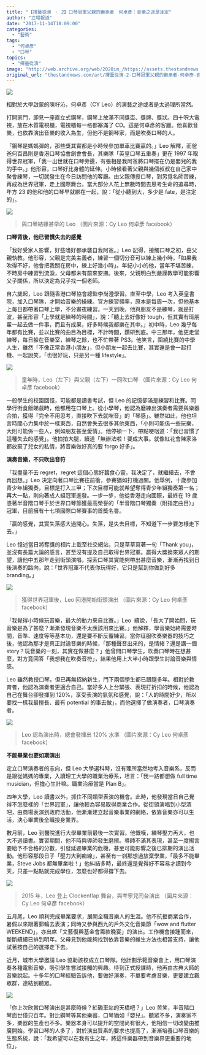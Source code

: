 ```yaml
---
title: "【擇藝從演 ‧ 2】口琴冠軍父親的繼承者　何卓彥：音樂之途是注定"
author: "立場報道"
date: "2017-11-14T18:09:00"
categories:
  - "藝術"
tags:
  - "何卓彥"
  - "口琴"
topics:
  - "擇藝從演"
image: "http://web.archive.org/web/2020im_/https://assets.thestandnews.com/media/photos/hoo-01_oJJeB.png"
original_url: "thestandnews.com/art/擇藝從演-2-口琴冠軍父親的繼承者-何卓彥-音樂之途是注定"
---
```

![](http://web.archive.org/web/2020im_/https://assets.thestandnews.com/media/photos/hoo-01_oJJeB.png)

相對於大學啟蒙的陳秄沁，何卓彥（CY Leo）的演藝之途或者是太過理所當然。

打開家門，即見一座直立式鋼琴，鋼琴上放滿不同獎盃、獎牌、獎狀。四十呎大電視，放在木質電視櫃，電視櫃每一格都塞滿了 CD。這是何卓彥的客廳。他喜歡音樂，也依靠演出音樂的收入為生，但他不是鋼琴家，而是吹奏口琴的人。

「鋼琴是媽媽彈的，那些獎其實都是小時候參加單車比賽贏的。」Leo 解釋，而爸爸何百昌則是香港口琴協會創會會長，其樂隊「英皇口琴五重奏」更在 1997 年取得世界冠軍，「我一出世就在口琴旁邊，有張相是我阿爸將口琴擺在仍是嬰兒的我的手中。」他形容，口琴好比身體的延伸。小時候看著父親與幾個叔叔在自己家中聚會練琴，一切就發生在今日訪問他的客廳。由父親傳授口琴，到另覓名師苦練，再成為世界冠軍，走上國際舞台。當大部分人花上無數時間去思考生命的追尋時，年方 23 的他和他的口琴早就綁在一起，說：「從小聽到大，多少是 fate，是注定的」。

![](http://web.archive.org/web/2020im_/https://assets.thestandnews.com/media/photos/17352229_1414680695220449_1165867440682931290_n_u2nl4.jpg)
> 與口琴結緣甚早的 Leo （圖片來源：Cy Leo 何卓彥 facebook）

**口琴背後，他已習慣失去的感覺**

「我好受家人影響，好些嗜好都承襲自我阿爸。」Leo 記得，接觸口琴之初，由父親執教。他形容，父親是完美主義者，練習一個切分音可以練上幾小時，「如果我吹得不好，他會把我關在房中，練上好幾小時」。年紀小小的他，當年不堪苦練，不時房中練習到流淚，父母都未有前來安撫。後來，父親明白到嚴謹教學可能影響父子關係，所以決定為兒子找一個老師。

自六歲起，Leo 跟隨香港口琴協會總監李尚澄學習。直至中學，Leo 考入英皇書院，加入口琴隊，才開始音樂的操練。官方練習頻率，原本是每周一次，但他基本上每日都帶著口琴上學，不分晝夜練習。一天到晚，他與朋友不是練琴，就是打波，甚至形容「上學就是練琴的時間」，說：「聽上去好像好 tough，但其實有班朋輩一起去做一件事，而且有成果，好多時候我都樂在其中。」初中時，Leo 幾乎每年都有比賽，並以比賽的曲目為目標，不計時間，鑽研到底。中三那年，他更走堂練琴，每日躲在音樂室，練琴之餘，也不忙帶著 PS3。他笑言，圍繞比賽的中學人生，雖然「不像正常香港小朋友」，但小朋友一起去比賽，其實還是會一起打機、一起說笑，「也很好玩，只是另一種 lifestyle」。

![](http://web.archive.org/web/2020im_/https://assets.thestandnews.com/media/photos/10644903_805038216184703_6315974674239599024_n_E4VZW.jpg)
> 童年時，Leo（左下）與父親（左下）一同吹口琴 （圖片來源：Cy Leo 何卓彥 facebook）

一般學生的校園回憶，可能都是讀書考試，但 Leo 的記憶卻滿是練習和比賽。同學行街食飯睇戲時，他都用在口琴上。從小學琴，他認為磨練出演奏者需要與樂器合拍，獲得「完全不用思考，直接吹下去就啱音」的「琴感」。雖然如此，他也坦言時間心力集中於一樣東西，自然會失去很多其他東西，「小則可能係一些玩樂，大則可能係一些人，例如朋友甚至愛情」。他停頓一下，帶點哽咽道：「我已習慣了這種失去的感覺」。他拍拍大腿，續道「無辦法啦！要成大事。就像紅花會陳家洛都放棄了兒女的私情，將音樂做好真的要 forgo 好多」。

**演奏音樂，不只吹出音符**

「我盡量不去 regret，regret 這個心態好蠶食心靈。我決定了，就繼續去，不會再回想。」Leo 決定向著口琴比賽往前衝，參賽猶如打機過關。他舉例，十歲參加青少年組獨奏，目標是打入三甲；下次目標可能就希望奪得青少年組獨奏第一名；再大一點，則向著成人組冠軍進發。一步一步，他從香港走向國際，最終在 19 歲憑著半音階口琴手於世界口琴節獲最高榮譽的「半音階口琴獨奏（附指定曲目）」冠軍，目前擁有十七項國際口琴賽事的首獎名譽。

「贏的感覺，其實失落感大過開心。失落，是失去目標，不知道下一步要怎樣走下去。」

Leo 憶述當日將奪獎的相片上載至社交網站，只是草草寫著一句「Thank you」，並沒有長篇大論的感言，甚至沒有提及自己取得世界冠軍。贏得大獎換來眾人的期望，讓他中五那年走到街頭演唱，探索口琴其實能夠帶出甚麼音樂，漸漸再找到日後演奏的路向，說：「世界冠軍不代表你玩得好，它只是幫到你做到好多 branding。」

![](http://web.archive.org/web/2020im_/https://assets.thestandnews.com/media/photos/10015010_724038887617970_1657476220_n_wkKup.jpg)
> 獲得世界冠軍後，Leo 回港開始街頭演出 （圖片來源：Cy Leo 何卓彥 facebook）

「我覺得小時候玩音樂，最大的動力來自比賽。」Leo  續說，「長大了開始問，玩音樂是為了甚麼？漸漸發現音樂不太應該用來比賽。」他解釋，學音樂始終需要時間，音準、速度等等基本功，還是要不斷反覆練習。當你征服吹奏樂器的技巧之後，他認為那才是真正討論音樂的時候，「那種聲音出來的，是情緒？還是講一個 story？玩音樂的一刻，其實在做甚麼？」他曾問口琴學生，吹奏口琴時在想甚麼，對方竟回答「我想我在吹奏音符」，結果他用上大半小時跟學生討論音樂與情感。

Leo 雖然教授口琴，但已再無招納新生，門下兩個學生都已跟隨多年。相對於教育者，他認為演奏者更適合自己。當好多人上台緊張、表現打折扣的時候，他認為自己在舞台卻發揮到 120%，享受表演的氣氛和感覺，說：「人的時間好少，所以要找一樣我最擅長、最有 potential 的事去做」，而他選擇了做演奏者，口琴演奏者。

![](http://web.archive.org/web/2020im_/https://assets.thestandnews.com/media/photos/10827965_856267191061805_8218113026411256544_o_Odhui.jpg)
> Leo 認為演出時，總會發揮出 120% 水準 （圖片來源：Cy Leo 何卓彥 facebook）

**不能畢業也要如期演出**

定立口琴演奏者的志向，但 Leo 大學選科時，沒有理所當然地考入音樂系，反而是跟從媽媽的專業，入讀理工大學的職業治療系，坦言：「我一路都想做 full time musician，但擔心生計嘛。職業治療當是 Plan B」。

四年大學，Leo 讀書以外，抓住不同類型表演的機會。此時，他發現當日自己覺得不怎麼樣的「世界冠軍」，讓他較為容易取得商業合作。從街頭演唱到小型酒吧，由商場表演到政府活動，他漸漸建立起音樂事業的網絡，依靠音樂亦可以生活，決心畢業後全職投身業界。

數月前，Leo 到醫院進行大學畢業前最後一次實習。他慨嘆，練琴壓力再大，也大不過讀書。實習期間，他不時與導師發生磨擦。導師不滿其表現，甚至一度揚言要給予不合格的分數，引發延遲畢業的危機，甚至可能影響之後已排期的演出活動。他形容那段日子「壓力大到痴線」，甚至有一剎那想過放棄學業，「最多不能畢業，Steve Jobs 都無畢業啦！」他糾結多時，最終還是覺得好不容易才讀到今天，只差一點點就完成學位，怎麼也好都得撐下去。

![](http://web.archive.org/web/2020im_/https://assets.thestandnews.com/media/photos/11222532_1036133639741825_1176354827361143564_n_4C7iG.jpg)
> 2015 年，Leo 登上 Clockenflap 舞台，與岑寧兒同台演出 （圖片來源：Cy Leo 何卓彥 facebook）

五月尾，Leo 順利完成畢業要求，展開全職音樂人的生涯。他不抗拒商業合作，暑假以來跟著郵輪去表演；同時又參與西九的戶外文化音樂節「wow and flutter WEEKEND」，亦出席「文藝復興基金會籌款晚宴」的演出。工作機會接踵而來，斷斷續續已排到明年。父母見到他能夠找到依靠音樂的維生方法也相當支持，讓他試著按自己的選擇走下去。

近月，城市大學邀請 Leo 協助該校成立口琴隊。他計劃示範音樂會上，用口琴演奏各種電影音樂，吸引學生嘗試接觸的興趣。待到正式授課時，他再由古典大師的音樂說起。十多年的口琴經驗告訴他，要做好演奏，不單要考慮音樂，更要建立觀眾群，連結到聽眾。

![](http://web.archive.org/web/2020im_/https://assets.thestandnews.com/media/photos/ho2_eCnJD.png)

「你上次欣賞口琴演出是甚麼時候？紅磡車站的天橋吧？」Leo 苦笑，半音階口琴面世僅只百年。對比鋼琴等其他樂器，口琴猶如「嬰兒」。聽眾不多，演奏家不多，樂器的生產也不多。樂器本身可以提升的空間尚有很大，他相信一切改變由推廣開始。學習口琴的人多了，對於演出質素的要求也提高了，漸漸培養口琴音樂的生態系統，說：「我希望可以在我有生之年，將這件樂器帶到音樂界更重要的地位」。